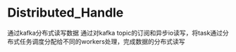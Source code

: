 # Distributed_Handle
通过kafka分布式读写数据
通过对kafka topic的订阅和异步io读写，将task通过分布式任务调度分配给不同的workers处理，完成数据的分布式读写
